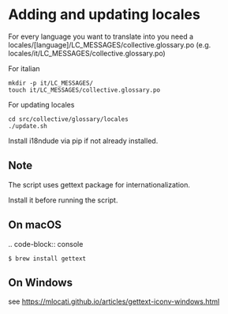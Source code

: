 # Adding and updating locales

For every language you want to translate into you need a
locales/[language]/LC_MESSAGES/collective.glossary.po
(e.g. locales/it/LC_MESSAGES/collective.glossary.po)

For italian

    mkdir -p it/LC_MESSAGES/
    touch it/LC_MESSAGES/collective.glossary.po

For updating locales

    cd src/collective/glossary/locales
    ./update.sh

Install i18ndude via pip if not already installed.


Note
----

The script uses gettext package for internationalization.

Install it before running the script.


On macOS
--------

.. code-block:: console

    $ brew install gettext

On Windows
----------

see https://mlocati.github.io/articles/gettext-iconv-windows.html
